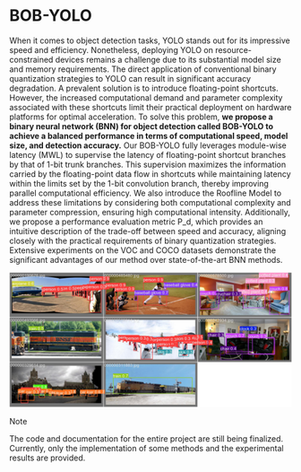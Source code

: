 # BOB-YOLO
When it comes to object detection tasks, YOLO stands out for its impressive speed and efficiency. Nonetheless, deploying YOLO on resource-constrained devices remains a challenge due to its substantial model size and memory requirements. The direct application of conventional binary quantization strategies to YOLO can result in significant accuracy degradation. A prevalent solution is to introduce floating-point shortcuts. However, the increased computational demand and parameter complexity associated with these shortcuts limit their practical deployment on hardware platforms for optimal acceleration. To solve this problem, **we propose a binary neural network (BNN) for object detection called BOB-YOLO to achieve a balanced performance in terms of computational speed, model size, and detection accuracy.** Our BOB-YOLO fully leverages module-wise latency (MWL) to supervise the latency of floating-point shortcut branches by that of 1-bit trunk branches. This supervision maximizes the information carried by the floating-point data flow in shortcuts while maintaining latency within the limits set by the 1-bit convolution branch, thereby improving parallel computational efficiency. We also introduce the Roofline Model to address these limitations by considering both computational complexity and parameter compression, ensuring high computational intensity. Additionally, we propose a performance evaluation metric P_d, which provides an intuitive description of the trade-off between speed and accuracy, aligning closely with the practical requirements of binary quantization strategies. Extensive experiments on the VOC and COCO datasets demonstrate the significant advantages of our method over state-of-the-art BNN methods.

![YOLOl_COCO](\experimental-results\YOLOl_COCO.jpg)

> [!NOTE]
>
> The code and documentation for the entire project are still being finalized. Currently, only the implementation of some methods and the experimental results are provided.
